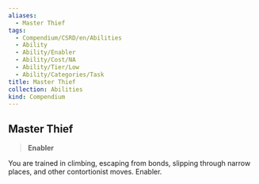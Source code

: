 ```yaml
---
aliases:
  - Master Thief
tags:
  - Compendium/CSRD/en/Abilities
  - Ability
  - Ability/Enabler
  - Ability/Cost/NA
  - Ability/Tier/Low
  - Ability/Categories/Task
title: Master Thief
collection: Abilities
kind: Compendium
---
```

## Master Thief  
>**Enabler**
  
You are trained in climbing, escaping from bonds, slipping through narrow places, and other contortionist moves. Enabler.